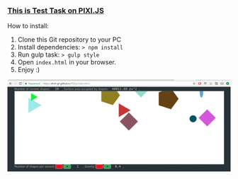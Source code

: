 <h3><a target="_blank" href="https://ehot-gh.github.io/PIXI.js/index.html">This is Test Task on PIXI.JS</a></h3>

How to install: <br/>
1. Clone this Git repository to your PC
2. Install dependencies: <code>\> npm install</code>
3. Run gulp task: <code>\> gulp style</code>
4. Open <code>index.html</code> in your browser.
5. Enjoy \:\)
<img src="https://github.com/EHoT-GH/trash/blob/master/screen_001.PNG">
